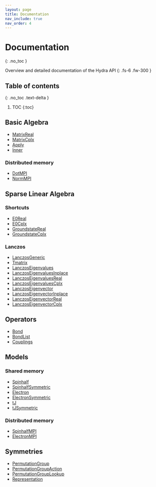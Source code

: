 ```yaml
---
layout: page
title: Documentation
nav_include: true
nav_order: 4
---
```


# Documentation
{: .no_toc }

Overview and detailed documentation of the Hydra API
{: .fs-6 .fw-300 }

## Table of contents
{: .no_toc .text-delta }

1. TOC
{:toc}


## Basic Algebra
* [MatrixReal](../../docs/f_MatrixReal/index.html)
* [MatrixCplx](../../docs/f_MatrixCplx/index.html)
* [Apply](../../docs/f_Apply/index.html)
* [Inner](../../docs/f_Inner/index.html)

### Distributed memory
* [DotMPI](../../docs/f_DotMPI/index.html)
* [NormMPI](../../docs/f_NormMPI/index.html)

## Sparse Linear Algebra
### Shortcuts
* [E0Real](../../docs/f_E0Real/index.html)
* [E0Cplx](../../docs/f_E0Cplx/index.html)
* [GroundstateReal](../../docs/f_GroundstateReal/index.html)
* [GroundstateCplx](../../docs/f_GroundstateCplx/index.html)

### Lanczos
* [LanczosGeneric](../../docs/f_LanczosGeneric/index.html)
* [Tmatrix](../../docs/Tmatrix/index.html)
* [LanczosEigenvalues](../../docs/f_LanczosEigenvalues/index.html)
* [LanczosEigenvaluesInplace](../../docs/f_LanczosEigenvaluesInplace/index.html)
* [LanczosEigenvaluesReal](../../docs/f_LanczosEigenvaluesReal/index.html)
* [LanczosEigenvaluesCplx](../../docs/f_LanczosEigenvaluesCplx/index.html)
* [LanczosEigenvector](../../docs/f_LanczosEigenvector/index.html)
* [LanczosEigenvectorInplace](../../docs/f_LanczosEigenvectorInplace/index.html)
* [LanczosEigenvectorReal](../../docs/f_LanczosEigenvectorReal/index.html)
* [LanczosEigenvectorCplx](../../docs/f_LanczosEigenvectorCplx/index.html)


## Operators
* [Bond](../../docs/Bond/index.html)
* [BondList](../../docs/BondList/index.html)
* [Couplings](../../docs/Couplings/index.html)

## Models

### Shared memory
* [Spinhalf](../../docs/Spinhalf3Cbit_t3E/index.html)
* [SpinhalfSymmetric](../../docs/SpinhalfSymmetric3Cbit_.a252e6ff/index.html)
* [Electron](../../docs/Electron3Cbit_t3E/index.html)
* [ElectronSymmetric](../../docs/ElectronSymmetric3Cbit_.a47e0fb2/index.html)
* [tJ](../../docs/tJ3Cbit_t3E/index.html)
* [tJSymmetric](../../docs/tJSymmetric3Cbit_t2C20G.33db605a/index.html)

### Distributed memory
* [SpinhalfMPI](../../docs/SpinhalfMPI3Cbit_t3E/index.html)
* [ElectronMPI](../../docs/ElectronMPI3Cbit_t3E/index.html)


## Symmetries
* [PermutationGroup](../../docs/PermutationGroup/index.html)
* [PermutationGroupAction](../../docs/PermutationGroupAction/index.html)
* [PermutationGroupLookup](../../docs/PermutationGroupLookup3Cbit_t3E/index.html)
* [Representation](../../docs/Representation/index.html)